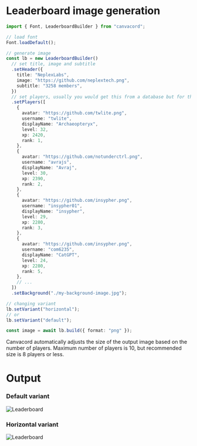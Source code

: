 # Leaderboard image generation

```ts
import { Font, LeaderboardBuilder } from "canvacord";

// load font
Font.loadDefault();

// generate image
const lb = new LeaderboardBuilder()
  // set title, image and subtitle
  .setHeader({
    title: "NeplexLabs",
    image: "https://github.com/neplextech.png",
    subtitle: "3258 members",
  })
  // set players, usually you would get this from a database but for this example we will hardcode it
  .setPlayers([
    {
      avatar: "https://github.com/twlite.png",
      username: "twlite",
      displayName: "Archaeopteryx",
      level: 32,
      xp: 2420,
      rank: 1,
    },
    {
      avatar: "https://github.com/notunderctrl.png",
      username: "avrajs",
      displayName: "Avraj",
      level: 30,
      xp: 2390,
      rank: 2,
    },
    {
      avatar: "https://github.com/insypher.png",
      username: "insypher01",
      displayName: "insypher",
      level: 29,
      xp: 2280,
      rank: 3,
    },
    {
      avatar: "https://github.com/insypher.png",
      username: "com6235",
      displayName: "CatGPT",
      level: 24,
      xp: 2280,
      rank: 5,
    },
    // ...
  ])
  .setBackground("./my-background-image.jpg");

// changing variant
lb.setVariant("horizontal");
// or
lb.setVariant("default");

const image = await lb.build({ format: "png" });
```

Canvacord automatically adjusts the size of the output image based on the number of players. Maximum number of players is 10, but recommended size is 8 players or less.

# Output

### Default variant

![Leaderboard](https://raw.githubusercontent.com/neplextech/canvacord/main/packages/canvacord/test/leaderboard.svg)

### Horizontal variant

![Leaderboard](https://raw.githubusercontent.com/neplextech/canvacord/main/packages/canvacord/test/leaderboard2.svg)
